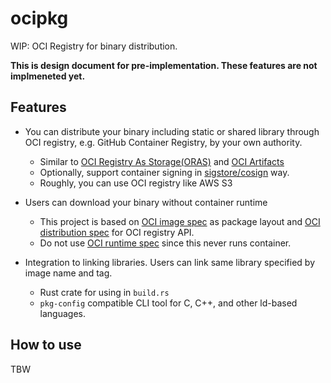 ocipkg
=======

WIP: OCI Registry for binary distribution.

**This is design document for pre-implementation. These features are not implmeneted yet.**

Features
---------
- You can distribute your binary including static or shared library
  through OCI registry, e.g. GitHub Container Registry, by your own authority.
  - Similar to [OCI Registry As Storage(ORAS)][oras] and [OCI Artifacts][oci-artifacts]
  - Optionally, support container signing in [sigstore/cosign][cosign] way.
  - Roughly, you can use OCI registry like AWS S3

- Users can download your binary without container runtime
  - This project is based on [OCI image spec][image-spec] as package layout
    and [OCI distribution spec][distribution-spec] for OCI registry API.
  - Do not use [OCI runtime spec][runtime-spec] since this never runs container.

- Integration to linking libraries. Users can link same library specified by image name and tag.
  - Rust crate for using in `build.rs`
  - `pkg-config` compatible CLI tool for C, C++, and other ld-based languages.

How to use
-----------
TBW

[image-spec]: https://github.com/opencontainers/image-spec
[runtime-spec]: https://github.com/opencontainers/runtime-spec
[distribution-spec]: https://github.com/opencontainers/distribution-spec

[oras]: https://github.com/oras-project/oras
[oci-artifacts]: https://github.com/opencontainers/artifacts
[cosign]: https://github.com/sigstore/cosign
